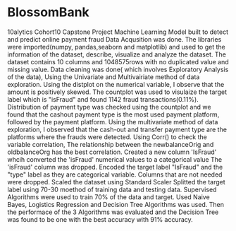 # BlossomBank
10alytics Cohort10 Capstone Project 
Machine Learning Model built to detect and predict online payment fraud
Data Acqusition was done.
The libraries were imported(numpy, pandas,seaborn and matplotlib) and used to get the information of the dataset, describe, visualize and analyze the dataset.
The dataset contains 10 columns and 1048575rows with no duplicated value and missing value.
Data cleaning was done( which involves Exploratory Analysis of the data), Using the Univariate and Multivairiate method of data exploration.
Using the distplot on the numerical variable, I observe that the amount is positively skewed.
The countplot was used to visulaize the target label which is "isFraud" and found 1142 fraud transactions(0.11%).
Distribution of payment type was checked using the countplot and we found that the cashout payment type is the most used payment platform, followed by the payment platform.
Using the multivariate method of data exploration, I observed that the cash-out and transfer payment type are the platforms where the frauds were detected.
Using Corr() to check the variable correlation, The relationship between the newbalanceOrig and oldbalanceOrg has the best correlation.
Created a new column 'IsFraud' whcih converted the 'isFraud' numerical values to a categorical value
The 'isFraud' column was dropped.
Encoded the target label "IsFraud" and the "type" label as they are categorical variable.
Columns that are not needed were dropped.
Scaled the dataset using Standard Scaler
Splitted the target label using 70-30 moethod of training data and testing data.
Supervised Algorithms were used to train 70% of the data and target.
Used Naive Bayes, Logistics Regression and Decision Tree Algorithms was used.
Then the performace of the 3 Algorithms was evaluated and the Decision Tree was found to be one with the best accuracy with 91% accuracy.
